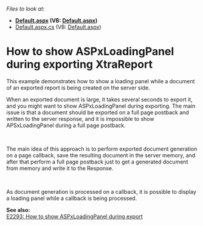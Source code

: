 <!-- default file list -->
*Files to look at*:

* **[Default.aspx](./CS/E4936/Default.aspx) (VB: [Default.aspx](./VB/E4936/Default.aspx))**
* [Default.aspx.cs](./CS/E4936/Default.aspx.cs) (VB: [Default.aspx](./VB/E4936/Default.aspx))
<!-- default file list end -->
# How to show ASPxLoadingPanel during exporting XtraReport


<p>This example demonstrates how to show a loading panel while a document of an exported report is being created on the server side.</p><p>When an exported document is large, it takes several seconds to export it, and you might want to show ASPxLoadingPanel during exporting. The main issue is that a document should be exported on a full page postback and written to the server response, and it is impossible to show APSxLoadingPanel during a full page postback. </p><br />
<p>The main idea of this approach is to perform exported document generation on a page callback, save the resulting document in the server memory, and after that perform a full page postback just to get a generated document from memory and write it to the Response. </p><br />
<p>As document generation is processed on a callback, it is possible to display a loading panel while a callback is being processed.</p><p><strong>See also:</strong><br />
<a href="https://www.devexpress.com/Support/Center/p/E2293">E2293: How to show ASPxLoadingPanel during export</a></p>

<br/>


